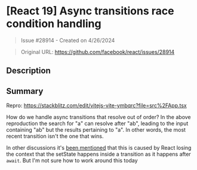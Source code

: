 # [React 19] Async transitions race condition handling

> Issue #28914 - Created on 4/26/2024

> Original URL: https://github.com/facebook/react/issues/28914

## Description

## Summary

Repro: https://stackblitz.com/edit/vitejs-vite-ymbqrc?file=src%2FApp.tsx

How do we handle async transitions that resolve out of order? In the above reproduction the search for "a" can resolve after "ab", leading to the input containing "ab" but the results pertaining to "a". In other words, the most recent transition isn't the one that wins.

In other discussions it's [been mentioned](https://twitter.com/acdlite/status/1768780638767788501) that this is caused by React losing the context that the setState happens inside a transition as it happens after `await`. But I'm not sure how to work around this today

